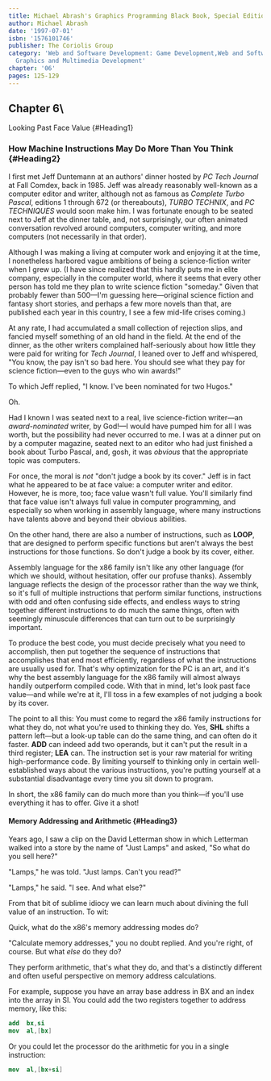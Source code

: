 ```yaml
---
title: Michael Abrash's Graphics Programming Black Book, Special Edition
author: Michael Abrash
date: '1997-07-01'
isbn: '1576101746'
publisher: The Coriolis Group
category: 'Web and Software Development: Game Development,Web and Software Development:
  Graphics and Multimedia Development'
chapter: '06'
pages: 125-129
---
```


## Chapter 6\
 Looking Past Face Value {#Heading1}

### How Machine Instructions May Do More Than You Think {#Heading2}

I first met Jeff Duntemann at an authors' dinner hosted by *PC Tech
Journal* at Fall Comdex, back in 1985. Jeff was already reasonably
well-known as a computer editor and writer, although not as famous as
*Complete Turbo Pascal*, editions 1 through 672 (or thereabouts), *TURBO
TECHNIX*, and *PC TECHNIQUES* would soon make him. I was fortunate
enough to be seated next to Jeff at the dinner table, and, not
surprisingly, our often animated conversation revolved around computers,
computer writing, and more computers (not necessarily in that order).

Although I was making a living at computer work and enjoying it at the
time, I nonetheless harbored vague ambitions of being a science-fiction
writer when I grew up. (I have since realized that this hardly puts me
in elite company, especially in the computer world, where it seems that
every other person has told me they plan to write science fiction
"someday." Given that probably fewer than 500—I'm guessing here—original
science fiction and fantasy short stories, and perhaps a few more novels
than that, are published each year in this country, I see a few mid-life
crises coming.)

At any rate, I had accumulated a small collection of rejection slips,
and fancied myself something of an old hand in the field. At the end of
the dinner, as the other writers complained half-seriously about how
little they were paid for writing for *Tech Journal*, I leaned over to
Jeff and whispered, "You know, the pay isn't so bad here. You should see
what they pay for science fiction—even to the guys who win awards!"

To which Jeff replied, "I know. I've been nominated for two Hugos."

Oh.

Had I known I was seated next to a real, live science-fiction writer—an
*award-nominated* writer, by God!—I would have pumped him for all I was
worth, but the possibility had never occurred to me. I was at a dinner
put on by a computer magazine, seated next to an editor who had just
finished a book about Turbo Pascal, and, gosh, it was *obvious* that the
appropriate topic was computers.

For once, the moral is *not* "don't judge a book by its cover." Jeff is
in fact what he appeared to be at face value: a computer writer and
editor. However, he is more, too; face value wasn't full value. You'll
similarly find that face value isn't always full value in computer
programming, and especially so when working in assembly language, where
many instructions have talents above and beyond their obvious abilities.

On the other hand, there are also a number of instructions, such as
**LOOP**, that are designed to perform specific functions but aren't
always the best instructions for those functions. So don't judge a book
by its cover, either.

Assembly language for the x86 family isn't like any other language (for
which we should, without hesitation, offer our profuse thanks). Assembly
language reflects the design of the processor rather than the way we
think, so it's full of multiple instructions that perform similar
functions, instructions with odd and often confusing side effects, and
endless ways to string together different instructions to do much the
same things, often with seemingly minuscule differences that can turn
out to be surprisingly important.

To produce the best code, you must decide precisely what you need to
accomplish, then put together the sequence of instructions that
accomplishes that end most efficiently, regardless of what the
instructions are usually used for. That's why optimization for the PC is
an art, and it's why the best assembly language for the x86 family will
almost always handily outperform compiled code. With that in mind, let's
look past face value—and while we're at it, I'll toss in a few examples
of not judging a book by its cover.

The point to all this: You must come to regard the x86 family
instructions for what they do, not what you're used to thinking they do.
Yes, **SHL** shifts a pattern left—but a look-up table can do the same
thing, and can often do it faster. **ADD** can indeed add two operands,
but it can't put the result in a third register; **LEA** can. The
instruction set is your raw material for writing high-performance code.
By limiting yourself to thinking only in certain well-established ways
about the various instructions, you're putting yourself at a substantial
disadvantage every time you sit down to program.

In short, the x86 family can do much more than you think—if you'll use
everything it has to offer. Give it a shot!

#### Memory Addressing and Arithmetic {#Heading3}

Years ago, I saw a clip on the David Letterman show in which Letterman
walked into a store by the name of "Just Lamps" and asked, "So what do
you sell here?"

"Lamps," he was told. "Just lamps. Can't you read?"

"Lamps," he said. "I see. And what else?"

From that bit of sublime idiocy we can learn much about divining the
full value of an instruction. To wit:

Quick, what do the x86's memory addressing modes do?

"Calculate memory addresses," you no doubt replied. And you're right, of
course. But what *else* do they do?

They perform arithmetic, that's what they do, and that's a distinctly
different and often useful perspective on memory address calculations.

For example, suppose you have an array base address in BX and an index
into the array in SI. You could add the two registers together to
address memory, like this:

```nasm
add  bx,si
mov  al,[bx]
```

Or you could let the processor do the arithmetic for you in a single
instruction:

```nasm
mov  al,[bx+si]
```
